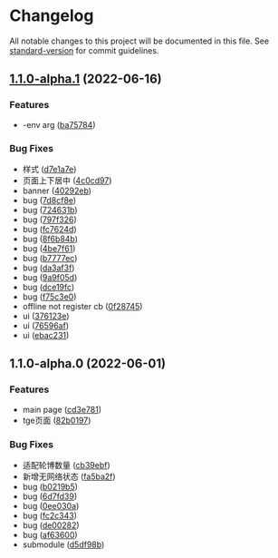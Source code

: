 # Changelog

All notable changes to this project will be documented in this file. See [standard-version](https://github.com/conventional-changelog/standard-version) for commit guidelines.

## [1.1.0-alpha.1](http://git.woa.com/FutureEdu/TGE_Page_Index/compare/v1.1.0-alpha.0...v1.1.0-alpha.1) (2022-06-16)


### Features

* -env arg ([ba75784](http://git.woa.com/FutureEdu/TGE_Page_Index/commit/ba757843d03bd40f2f2e34ba44701618a861d7f1))


### Bug Fixes

* 样式 ([d7e1a7e](http://git.woa.com/FutureEdu/TGE_Page_Index/commit/d7e1a7e8695a8e4d78bc6cb11832c2a90186d7a0))
* 页面上下居中 ([4c0cd97](http://git.woa.com/FutureEdu/TGE_Page_Index/commit/4c0cd971b3516a7261cfe63294f5b60364baaaa5))
* banner ([40292eb](http://git.woa.com/FutureEdu/TGE_Page_Index/commit/40292eb7a4fbac73af457600ae3993f0f285a98e))
* bug ([7d8cf8e](http://git.woa.com/FutureEdu/TGE_Page_Index/commit/7d8cf8ed0ada65642c26820600f2867dde1fe285))
* bug ([724631b](http://git.woa.com/FutureEdu/TGE_Page_Index/commit/724631b9ebf9b51ca6919ca1d82eec4a40c196af))
* bug ([797f326](http://git.woa.com/FutureEdu/TGE_Page_Index/commit/797f32607a4c287b5b4d3c83468962b93fc37841))
* bug ([fc7624d](http://git.woa.com/FutureEdu/TGE_Page_Index/commit/fc7624d135dd9a6eb936bc162973c508714ca716))
* bug ([8f6b84b](http://git.woa.com/FutureEdu/TGE_Page_Index/commit/8f6b84b9d566127922310c08e4a83212ae1a7048))
* bug ([4be7f61](http://git.woa.com/FutureEdu/TGE_Page_Index/commit/4be7f61e31e08a49a009ec7b99c1566194dc9365))
* bug ([b7777ec](http://git.woa.com/FutureEdu/TGE_Page_Index/commit/b7777ec554199f91f04987422914b9a934b80593))
* bug ([da3af3f](http://git.woa.com/FutureEdu/TGE_Page_Index/commit/da3af3fdf67a8147864488f7a6d783d14a6eac95))
* bug ([9a9f05d](http://git.woa.com/FutureEdu/TGE_Page_Index/commit/9a9f05d7a3db56dfa6ebf70b097208b4401d0c06))
* bug ([dce19fc](http://git.woa.com/FutureEdu/TGE_Page_Index/commit/dce19fc6703f630cc245768e32f1b32360c9b061))
* bug ([f75c3e0](http://git.woa.com/FutureEdu/TGE_Page_Index/commit/f75c3e072677e86b0f7691436d67c621b5c1a839))
* offline not register cb ([0f28745](http://git.woa.com/FutureEdu/TGE_Page_Index/commit/0f28745b421c6163e02b49c0c6e957c76af8dba0))
* ui ([376123e](http://git.woa.com/FutureEdu/TGE_Page_Index/commit/376123e7b1ec99698e14039461fb7aeca0b6af61))
* ui ([76596af](http://git.woa.com/FutureEdu/TGE_Page_Index/commit/76596afa97973a2495602e71060c2ef44fb5ed4a))
* ui ([ebac231](http://git.woa.com/FutureEdu/TGE_Page_Index/commit/ebac2316038a5def6d015450514aacad5a0374b6))

## 1.1.0-alpha.0 (2022-06-01)


### Features

* main page ([cd3e781](http://git.woa.com/FutureEdu/TGE_Page_Index/commit/cd3e7810a133bb16a0f311e79ef5a9f723394199))
* tge页面 ([82b0197](http://git.woa.com/FutureEdu/TGE_Page_Index/commit/82b019754d12e12f8998696fd35687b0779495b3))


### Bug Fixes

* 适配轮博数量 ([cb39ebf](http://git.woa.com/FutureEdu/TGE_Page_Index/commit/cb39ebf969b4a6c01dbb91aca59ede16cc1a40b5))
* 新增无网络状态 ([fa5ba2f](http://git.woa.com/FutureEdu/TGE_Page_Index/commit/fa5ba2f77387d640beb230868c1df734d504002f))
* bug ([b0219b5](http://git.woa.com/FutureEdu/TGE_Page_Index/commit/b0219b520ad604305329a6f189b3696516b36351))
* bug ([6d7fd39](http://git.woa.com/FutureEdu/TGE_Page_Index/commit/6d7fd394abdcfbda75bebb19d412dac785f8dea5))
* bug ([0ee030a](http://git.woa.com/FutureEdu/TGE_Page_Index/commit/0ee030ad8470d98a8d064586b87bff25341fb764))
* bug ([fc2c343](http://git.woa.com/FutureEdu/TGE_Page_Index/commit/fc2c343a86e5a5ffda130cc54462212515487c13))
* bug ([de00282](http://git.woa.com/FutureEdu/TGE_Page_Index/commit/de0028239d513235cfe89312a95f376dd54e481f))
* bug ([af63600](http://git.woa.com/FutureEdu/TGE_Page_Index/commit/af636007c8a85ac52bddd6cbc4bca6911f5e306f))
* submodule ([d5df98b](http://git.woa.com/FutureEdu/TGE_Page_Index/commit/d5df98b620f59be455cb6445c2c14205fc0d1e22))
